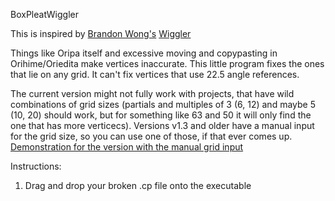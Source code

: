 BoxPleatWiggler

This is inspired by [Brandon Wong's](https://web.mit.edu/wongb/www/origami/index.html) [Wiggler](https://web.mit.edu/wongb/www/origami/resources/wiggle.html)

Things like Oripa itself and excessive moving and copypasting in Orihime/Oriedita make vertices inaccurate. 
This little program fixes the ones that lie on any grid. It can't fix vertices that use 22.5 angle references. 

The current version might not fully work with projects, that have wild combinations of grid sizes (partials and multiples of 3 (6, 12) and maybe 5 (10, 20) should work, but for something like 63 and 50 it will only find the one that has more verticecs).
Versions v1.3 and older have a manual input for the grid size, so you can use one of those, if that ever comes up. 
[Demonstration for the version with the manual grid input](https://www.youtube.com/watch?v=YIYeFiGHWjc)

Instructions:

1. Drag and drop your broken .cp file onto the executable
